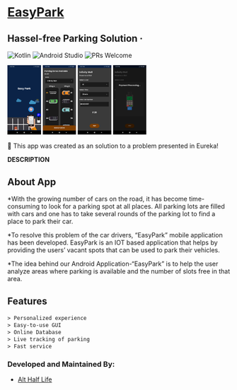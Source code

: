 # [EasyPark](https://github.com/CatalystMonish/EasyPark)
## Hassel-free Parking Solution &middot;

![Kotlin](https://img.shields.io/badge/Language-Kotlin-orange.svg) ![Android Studio](https://img.shields.io/badge/IDE-AndroidStudio-brightgreen.svg) ![PRs Welcome](https://img.shields.io/badge/PullRequests-welcome-pink.svg)

<img src="EasyPark1.jpg" width="15%"/> <img src="EasyPark2.jpg" width="15%"/> <img src="EasyPark3.jpg" width="15%"/> <img src="EasyPark4.jpg" width="15%"/>

:loudspeaker: This app was created as an solution to a problem presented in Eureka!

**DESCRIPTION**

## About App
*With the growing number of cars on the road, it has become time-consuming to look for a parking spot at all places. All parking lots are filled with cars and one has to take several rounds of the parking lot to find a place to park their car. 

*To resolve this problem of the car drivers,  “EasyPark” mobile application has been developed. EasyPark is an IOT based application that helps by providing the users’ vacant spots that can be used to park their vehicles.

*The idea behind our Android Application-“EasyPark” is to help the user analyze areas where parking is available and the number of slots free in that area.


## Features

```
> Personalized experience
> Easy-to-use GUI
> Online Database
> Live tracking of parking 
> Fast service 
```

### Developed and Maintained By:
* [Alt Half Life](https://github.com/CatalystMonish)
